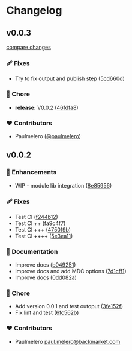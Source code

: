 # Changelog


## v0.0.3

[compare changes](https://github.com/paulmelero/content-island-nuxt-module/compare/v0.0.2...v0.0.3)

### 🩹 Fixes

- Try to fix output and publish step ([5cd660d](https://github.com/paulmelero/content-island-nuxt-module/commit/5cd660d))

### 🏡 Chore

- **release:** V0.0.2 ([46fdfa8](https://github.com/paulmelero/content-island-nuxt-module/commit/46fdfa8))

### ❤️ Contributors

- Paulmelero ([@paulmelero](https://github.com/paulmelero))

## v0.0.2


### 🚀 Enhancements

- WIP - module lib integration ([8e85956](https://github.com/paulmelero/content-island-nuxt-module/commit/8e85956))

### 🩹 Fixes

- Test CI ([f244b12](https://github.com/paulmelero/content-island-nuxt-module/commit/f244b12))
- Test CI ++ ([fa9c4f7](https://github.com/paulmelero/content-island-nuxt-module/commit/fa9c4f7))
- Test CI +++ ([4750f9b](https://github.com/paulmelero/content-island-nuxt-module/commit/4750f9b))
- Test CI ++++ ([5e3ea11](https://github.com/paulmelero/content-island-nuxt-module/commit/5e3ea11))

### 📖 Documentation

- Improve docs ([b049251](https://github.com/paulmelero/content-island-nuxt-module/commit/b049251))
- Improve docs and add MDC options ([7d1cff1](https://github.com/paulmelero/content-island-nuxt-module/commit/7d1cff1))
- Improve docs ([0dd082a](https://github.com/paulmelero/content-island-nuxt-module/commit/0dd082a))

### 🏡 Chore

- Add version 0.0.1 and test outoput ([3fe152f](https://github.com/paulmelero/content-island-nuxt-module/commit/3fe152f))
- Fix lint and test ([6fc562b](https://github.com/paulmelero/content-island-nuxt-module/commit/6fc562b))

### ❤️ Contributors

- Paulmelero <paul.melero@backmarket.com>

